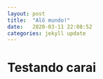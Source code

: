 ```yaml
---
layout: post
title:  "Alô mundo!"
date:   2020-03-11 22:08:52
categories: jekyll update
---
```


# Testando carai